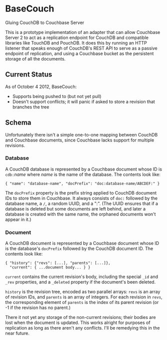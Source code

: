 # BaseCouch

Gluing CouchDB to Couchbase Server

This is a prototype implementation of an adapter that can allow Couchbase Server 2 to act as a replication endpoint for CouchDB and compatible libraries like TouchDB and PouchDB. It does this by running an HTTP listener that speaks enough of CouchDB's REST API to serve as a passive endpoint of replication, and using a Couchbase bucket as the persistent storage of all the documents.

## Current Status

As of October 4 2012, BaseCouch:

* Supports being pushed to (but not yet pull)
* Doesn't support conflicts; it will panic if asked to store a revision that branches the tree

## Schema

Unfortunately there isn't a simple one-to-one mapping between CouchDB and Couchbase documents, since Couchbase lacks support for multiple revisions.

### Database

A CouchDB database is represented by a Couchbase document whose ID is `cdb:`_name_ where _name_ is the name of the database. The contents look like:

    { "name": "database-name", "docPrefix": "doc:database-name/ABCDEF:" }

The `docPrefix` property is the prefix string applied to CouchDB document IDs to store them in Couchbase. It always consists of `doc:` followed by the database name, a `/`, a random UUID, and a ":". (The UUID ensures that if a database is deleted but some documents are left behind, and later a database is created with the same name, the orphaned documents won't appear in it.)

### Document

A CouchDB document is represented by a Couchbase document whose ID is the database's `docPrefix` followed by the CouchDB document ID. The contents look like:

    { "history": {"revs": [...], "parents": [...]},
      "current": { ...document body... } }

`current` contains the current revision's body, including the special `_id` and `_rev` properties, and a `_deleted` property if the document's been deleted.

`history` is the revision tree, encoded as two parallel arrays: `revs` is an array of revision IDs, and `parents` is an array of integers. For each revision in `revs`, the corresponding element of `parents` is the index of its parent revision (or -1 if the revision has no parent.)

There it not yet any storage of the non-current revisions; their bodies are lost when the document is updated. This works alright for purposes of replication as long as there aren't any conflicts. I'll be remedying this in the near future.